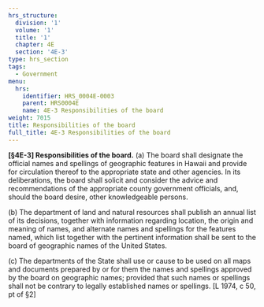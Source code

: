 ```yaml
---
hrs_structure:
  division: '1'
  volume: '1'
  title: '1'
  chapter: 4E
  section: '4E-3'
type: hrs_section
tags:
  - Government
menu:
  hrs:
    identifier: HRS_0004E-0003
    parent: HRS0004E
    name: 4E-3 Responsibilities of the board
weight: 7015
title: Responsibilities of the board
full_title: 4E-3 Responsibilities of the board
---
```

**[§4E-3] Responsibilities of the board.** (a) The board shall designate the official names and spellings of geographic features in Hawaii and provide for circulation thereof to the appropriate state and other agencies. In its deliberations, the board shall solicit and consider the advice and recommendations of the appropriate county government officials, and, should the board desire, other knowledgeable persons.

(b) The department of land and natural resources shall publish an annual list of its decisions, together with information regarding location, the origin and meaning of names, and alternate names and spellings for the features named, which list together with the pertinent information shall be sent to the board of geographic names of the United States.

(c) The departments of the State shall use or cause to be used on all maps and documents prepared by or for them the names and spellings approved by the board on geographic names; provided that such names or spellings shall not be contrary to legally established names or spellings. [L 1974, c 50, pt of §2]